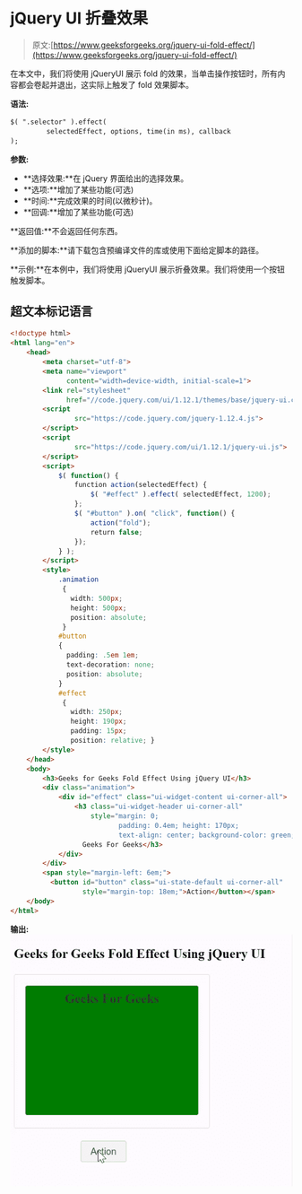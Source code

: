 # jQuery UI 折叠效果

> 原文:[https://www.geeksforgeeks.org/jquery-ui-fold-effect/](https://www.geeksforgeeks.org/jquery-ui-fold-effect/)

在本文中，我们将使用 jQueryUI 展示 fold 的效果，当单击操作按钮时，所有内容都会卷起并退出，这实际上触发了 fold 效果脚本。

**语法:**

```html
$( ".selector" ).effect( 
         selectedEffect, options, time(in ms), callback 
);
```

**参数:**

*   **选择效果:**在 jQuery 界面给出的选择效果。
*   **选项:**增加了某些功能(可选)
*   **时间:**完成效果的时间(以微秒计)。
*   **回调:**增加了某些功能(可选)

**返回值:**不会返回任何东西。

**添加的脚本:**请下载包含预编译文件的库或使用下面给定脚本的路径。

> <link rel="”stylesheet”" href="”//code.jquery.com/ui/1.12.1/themes/base/jquery-ui.css”">

**示例:**在本例中，我们将使用 jQueryUI 展示折叠效果。我们将使用一个按钮触发脚本。

## 超文本标记语言

```html
<!doctype html>
<html lang="en">
    <head>
        <meta charset="utf-8">
        <meta name="viewport" 
              content="width=device-width, initial-scale=1">       
        <link rel="stylesheet"
              href="//code.jquery.com/ui/1.12.1/themes/base/jquery-ui.css">
        <script 
                src="https://code.jquery.com/jquery-1.12.4.js">
        </script>
        <script 
                src="https://code.jquery.com/ui/1.12.1/jquery-ui.js">
        </script>
        <script>
            $( function() {
                function action(selectedEffect) {
                    $( "#effect" ).effect( selectedEffect, 1200);
                };
                $( "#button" ).on( "click", function() {
                    action("fold");
                    return false;
                });
            } );
        </script>
        <style>
            .animation 
             {
               width: 500px; 
               height: 500px;
               position: absolute;
             }
            #button 
            { 
              padding: .5em 1em; 
              text-decoration: none;
              position: absolute;
            }
            #effect
             { 
               width: 250px;
               height: 190px; 
               padding: 15px;
               position: relative; }
        </style>
    </head>
    <body>
        <h3>Geeks for Geeks Fold Effect Using jQuery UI</h3>
        <div class="animation">
            <div id="effect" class="ui-widget-content ui-corner-all">
                <h3 class="ui-widget-header ui-corner-all" 
                    style="margin: 0; 
                           padding: 0.4em; height: 170px;
                           text-align: center; background-color: green;">
                  Geeks For Geeks</h3>
            </div>
        </div>
        <span style="margin-left: 6em;">
          <button id="button" class="ui-state-default ui-corner-all"
                  style="margin-top: 18em;">Action</button></span>
    </body>
</html>
```

**输出:**
![](img/8c25ffe28e3dc9032717fc83baf18da4.png)
